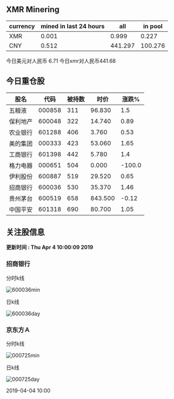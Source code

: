 ## XMR Minering

|currency|mined in last 24 hours|all|in pool|
|---|---|---|---|
|XMR|0.001|0.999|0.227|
|CNY|0.512|441.297|100.276|

今日美元对人民币 6.71	今日xmr对人民币441.68


## 今日重仓股 

|股名|代码|被持数|时价|涨跌%|
|---|---|---|---|---|
|五粮液|000858|311|96.830|1.5|
|保利地产|600048|322|14.740|0.89|
|农业银行|601288|406|3.760|0.53|
|美的集团|000333|423|53.060|1.65|
|工商银行|601398|442|5.780|1.4|
|格力电器|000651|504|0.000|-100.0|
|伊利股份|600887|519|29.520|0.65|
|招商银行|600036|530|35.370|1.46|
|贵州茅台|600519|658|843.500|-0.12|
|中国平安|601318|690|80.700|1.05|

## 关注股信息
**更新时间 : Thu Apr  4 10:00:09 2019**
### 招商银行 
分时k线

![600036min](http://image.sinajs.cn/newchart/min/n/sh600036.gif)

日k线

![600036day](http://image.sinajs.cn/newchart/daily/n/sh600036.gif)

### 京东方Ａ 
分时k线

![000725min](http://image.sinajs.cn/newchart/min/n/sz000725.gif)

日k线

![000725day](http://image.sinajs.cn/newchart/daily/n/sz000725.gif)

2019-04-04 10:00